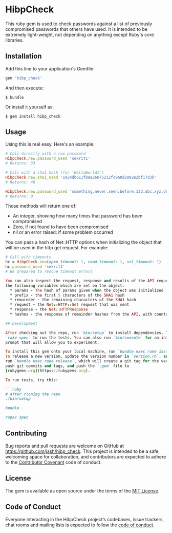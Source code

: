 # HibpCheck

This ruby gem is used to check passwords against a list of previously
compromised passwords that others have used.  It is intended to be extremely
light-weight, not depending on anything except Ruby's core libraries.

## Installation

Add this line to your application's Gemfile:

```ruby
gem 'hibp_check'
```

And then execute:

    $ bundle

Or install it yourself as:

    $ gem install hibp_check

## Usage

Using this is real easy.  Here's an example:

```ruby
# Call directly with a raw password
HibpCheck.new.password_used 'sekrit1'
# Returns: 33

# Call with a sha1 hash (for 'HelloWorld1')
HibpCheck.new.sha1_used '1924db611f8ae26075212fc9a0d2802e2bf17d3b'
# Returns: 46

HibpCheck.new.password_used 'something.never.seen.before.123.abc.xyz.def.ghi'
# Returns: 0
```

Those methods will return one of:
  * An integer, showing how many times that password has been compromised
  * Zero, if not found to have been compromised
  * nil or an error raised: if some problem occurred

You can pass a hash of Net::HTTP options when initializing the object that will
be used in the http get request.  For example:

```ruby
# Call with timeouts
hc = HibpCheck.new(open_timeout: 1, read_timeout: 1, ssl_timeout: 1)
hc.password_used 'sekrit1'
# Be prepared to rescue timeout errors

You can also inspect the request, response and results of the API request with
the following variables which are set on the object:
  * params - The hash of params given when the object was initialized
  * prefix - the first 5 characters of the SHA1 hash
  * remainder - the remaining characters of the SHA1 hash
  * request - the Net::HTTP::Get request that was sent
  * response - the Net::HTTPResponse
  * hashes - the response of remainder hashes from the API, with counts

## Development

After checking out the repo, run `bin/setup` to install dependencies. Then, run
`rake spec` to run the tests. You can also run `bin/console` for an interactive
prompt that will allow you to experiment.

To install this gem onto your local machine, run `bundle exec rake install`.
To release a new version, update the version number in `version.rb`, and then
run `bundle exec rake release`, which will create a git tag for the version,
push git commits and tags, and push the `.gem` file to
[rubygems.org](https://rubygems.org).

To run tests, try this:

```ruby
# After cloning the repo
./bin/setup

bundle

rspec spec
```

## Contributing

Bug reports and pull requests are welcome on GitHub at
https://github.com/jash/hibp_check. This project is intended to be a safe,
welcoming space for collaboration, and contributors are expected to adhere to
the [Contributor Covenant](http://contributor-covenant.org) code of conduct.

## License

The gem is available as open source under the terms of the
[MIT License](https://opensource.org/licenses/MIT).

## Code of Conduct

Everyone interacting in the HibpCheck project’s codebases, issue trackers, chat
rooms and mailing lists is expected to follow the
[code of conduct](https://github.com/jash/hibp_check/blob/master/CODE_OF_CONDUCT.md).

